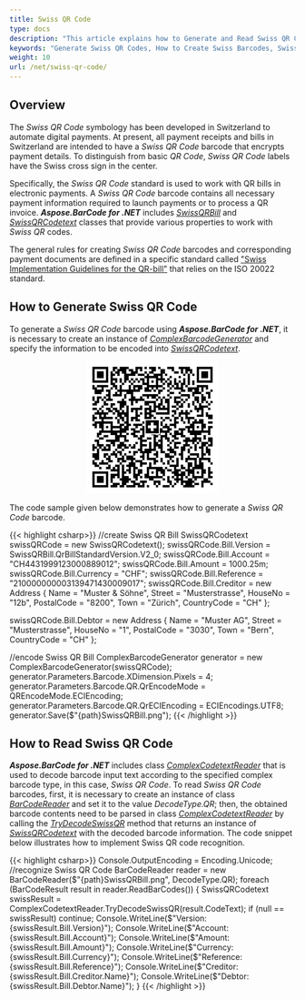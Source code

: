 ```yaml
---
title: Swiss QR Code
type: docs
description: "This article explains how to Generate and Read Swiss QR Codes using Aspose.BarCode for .NET"
keywords: "Generate Swiss QR Codes, How to Create Swiss Barcodes, Swiss QR Code, Aspose.BarCode, Generate Barcode C#"
weight: 10
url: /net/swiss-qr-code/
---
```


## **Overview**
The *Swiss QR Code* symbology has been developed in Switzerland to automate digital payments. At present, all payment receipts and bills in Switzerland are intended to have a *Swiss QR Code* barcode that encrypts payment details. To distinguish from basic *QR Code*, *Swiss QR Code* labels have the Swiss cross sign in the center.  
  
Specifically, the *Swiss QR Code* standard is used to work with QR bills in electronic payments. A *Swiss QR Code* barcode contains all necessary payment information required to launch payments or to process a QR invoice. ***Aspose.BarCode for .NET*** includes [*SwissQRBill*](https://reference.aspose.com/barcode/net/aspose.barcode.complexbarcode/swissqrbill) and [*SwissQRCodetext*](https://reference.aspose.com/barcode/net/aspose.barcode.complexbarcode/swissqrcodetext) classes that provide various properties to work with *Swiss QR* codes.  
  
The general rules for creating *Swiss QR Code* barcodes and corresponding payment documents are defined in a specific standard called ["Swiss Implementation Guidelines for the QR-bill"](https://www.paymentstandards.ch/dam/downloads/ig-qr-bill-en.pdf) that relies on the ISO 20022 standard.

## **How to Generate Swiss QR Code**
To generate a *Swiss QR Code* barcode using  ***Aspose.BarCode for .NET***, it is necessary to create an instance of [*ComplexBarcodeGenerator*](https://reference.aspose.com/barcode/net/aspose.barcode.complexbarcode/complexbarcodegenerator) and specify the information to be encoded into [*SwissQRCodetext*](https://reference.aspose.com/barcode/net/aspose.barcode.complexbarcode/swissqrcodetext).  

<p align="center"><img src="swissqrbill.png"></p>
  
The code sample given below demonstrates how to generate a *Swiss QR Code* barcode.
  
{{< highlight csharp>}}
//create Swiss QR Bill
SwissQRCodetext swissQRCode = new SwissQRCodetext();
swissQRCode.Bill.Version = SwissQRBill.QrBillStandardVersion.V2_0;
swissQRCode.Bill.Account = "CH4431999123000889012";
swissQRCode.Bill.Amount = 1000.25m;
swissQRCode.Bill.Currency = "CHF";
swissQRCode.Bill.Reference = "210000000003139471430009017";
swissQRCode.Bill.Creditor = new Address
{
    Name = "Muster & Söhne",
    Street = "Musterstrasse",
    HouseNo = "12b",
    PostalCode = "8200",
    Town = "Zürich",
    CountryCode = "CH"
};

swissQRCode.Bill.Debtor = new Address
{
    Name = "Muster AG",
    Street = "Musterstrasse",
    HouseNo = "1",
    PostalCode = "3030",
    Town = "Bern",
    CountryCode = "CH"
};

//encode Swiss QR Bill
ComplexBarcodeGenerator generator = new ComplexBarcodeGenerator(swissQRCode);
generator.Parameters.Barcode.XDimension.Pixels = 4;
generator.Parameters.Barcode.QR.QrEncodeMode = QREncodeMode.ECIEncoding;
generator.Parameters.Barcode.QR.QrECIEncoding = ECIEncodings.UTF8;
generator.Save($"{path}SwissQRBill.png");
{{< /highlight >}}

## **How to Read Swiss QR Code**
***Aspose.BarCode for .NET*** includes class [*ComplexCodetextReader*](https://reference.aspose.com/barcode/net/aspose.barcode.complexbarcode/complexcodetextreader) that is used to decode barcode input text according to the specified complex barcode type, in this case, *Swiss QR Code*. To read *Swiss QR Code* barcodes, first, it is necessary to create an instance of class [*BarCodeReader*](https://reference.aspose.com/barcode/net/aspose.barcode.barcoderecognition/barcodereader) and set it to the value *DecodeType.QR*; then, the obtained barcode contents need to be parsed in class [*ComplexCodetextReader*](https://reference.aspose.com/barcode/net/aspose.barcode.complexbarcode/complexcodetextreader) by calling the [*TryDecodeSwissQR*](https://reference.aspose.com/barcode/net/aspose.barcode.complexbarcode/complexcodetextreader/methods/trydecodeswissqr) method that returns an instance of [*SwissQRCodetext*](https://reference.aspose.com/barcode/net/aspose.barcode.complexbarcode/swissqrcodetext) with the decoded barcode information. The code snippet below illustrates how to implement Swiss QR code recognition.
  
{{< highlight csharp>}}
Console.OutputEncoding = Encoding.Unicode;
//recognize Swiss QR Code
BarCodeReader reader = new BarCodeReader($"{path}SwissQRBill.png", DecodeType.QR);
foreach (BarCodeResult result in reader.ReadBarCodes())
{
    SwissQRCodetext swissResult = ComplexCodetextReader.TryDecodeSwissQR(result.CodeText);
    if (null == swissResult) continue;
    Console.WriteLine($"Version:{swissResult.Bill.Version}");
    Console.WriteLine($"Account:{swissResult.Bill.Account}");
    Console.WriteLine($"Amount:{swissResult.Bill.Amount}");
    Console.WriteLine($"Currency:{swissResult.Bill.Currency}");
    Console.WriteLine($"Reference:{swissResult.Bill.Reference}");
    Console.WriteLine($"Creditor:{swissResult.Bill.Creditor.Name}");
    Console.WriteLine($"Debtor:{swissResult.Bill.Debtor.Name}");
}
{{< /highlight >}}